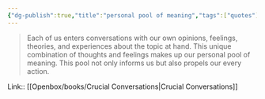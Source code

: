 ```yaml
---
{"dg-publish":true,"title":"personal pool of meaning","tags":["quotes"],"date":"2023-05-21T09:42:41+04:00","alias":"personal pool of meaning","dg-path":"/quotes/202305210942.md","permalink":"/quotes/202305210942/","dgPassFrontmatter":true}
---
```



> Each of us enters conversations with our own opinions, feelings, theories, and experiences about the topic at hand. This unique combination of thoughts and feelings makes up our personal pool of meaning. This pool not only informs us but also propels our every action.

Link:: [[Openbox/books/Crucial Conversations\|Crucial Conversations]]

